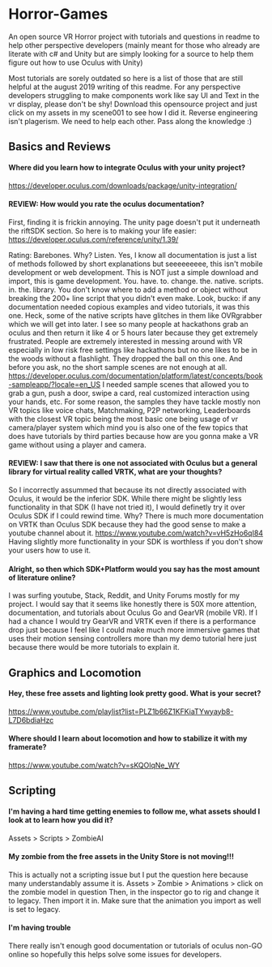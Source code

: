 # Horror-Games
An open source VR Horror project with tutorials and questions in readme to help other perspective developers 
(mainly meant for those who already are literate with c# and Unity but are simply looking for a source to help them figure out how to use Oculus with Unity) 

Most tutorials are sorely outdated so here is a list of those that are still helpful at the august 2019 writing of this readme. 
For any perspective developers struggling to make components work like say UI and Text in the vr display, please don't be shy! Download this opensource project and just click on my assets in my scene001 to see how I did it.
Reverse engineering isn't plagerism. We need to help each other. Pass along the knowledge :)  

## Basics and Reviews
#### Where did you learn how to integrate Oculus with your unity project?
https://developer.oculus.com/downloads/package/unity-integration/

#### REVIEW: How would you rate the oculus documentation? 
First, finding it is frickin annoying. The unity page doesn't put it underneath the riftSDK section. So here is to making your life easier: https://developer.oculus.com/reference/unity/1.39/

Rating: Barebones. 
Why? Listen. Yes, I know all documentation is just a list of methods followed by short explanations but seeeeeeeee,
this isn't mobile development or web development. This is NOT just a simple download and import, this is game development. 
You. have. to. change. the. native. scripts. in. the. library.
You don't know where to add a method or object without breaking the 200+ line script that you didn't even make. 
Look, bucko: if any documentation needed copious examples and video tutorials, it was this one. Heck, some of the native scripts have glitches in them like OVRgrabber which we will get into later. I see so many people at hackathons grab an oculus and then return it like 4 or 5 hours later because they get extremely frustrated. People are extremely interested in messing around with VR especially in low risk free settings like hackathons but no one likes to be in the woods without a flashlight. They dropped the ball on this one. And before you ask, no the short sample scenes are not enough at all. https://developer.oculus.com/documentation/platform/latest/concepts/book-sampleapp/?locale=en_US
I needed sample scenes that allowed you to grab a gun, push a door, swipe a card, real customized interaction using your hands, etc. For some reason, the samples they have tackle mostly non VR topics like voice chats, Matchmaking, P2P networking, Leaderboards with the closest VR topic being the most basic one being usage of vr camera/player system which mind you is also one of the few topics that does have tutorials by third parties because how are you gonna make a VR game without using a player and camera. 

#### REVIEW: I saw that there is one not associated with Oculus but a general library for virtual reality called VRTK, what are your thoughts?
So I incorrectly assummed that because its not directly associated with Oculus, it would be the inferior SDK. 
While there might be slightly less functionality in that SDK (I have not tried it), I would definetly try it over Oculus SDK if I could rewind time. Why?
There is much more documentation on VRTK than Oculus SDK because they had the good sense to make a youtube channel about it. https://www.youtube.com/watch?v=vH5zHo6qI84
Having slightly more functionality in your SDK is worthless if you don't show your users how to use it. 

#### Alright, so then which SDK+Platform would you say has the most amount of literature online? 
I was surfing youtube, Stack, Reddit, and Unity Forums mostly for my project. I would say that it seems like honestly there is 50X more attention, documentation, and tutorials about Oculus Go and GearVR (mobile VR). If I had a chance I would try GearVR and VRTK even if there is a performance drop just because I feel like I could make much more immersive games that uses their motion sensing controllers more than my demo tutorial here just because there would be more tutorials to explain it.

## Graphics and Locomotion
#### Hey, these free assets and lighting look pretty good. What is your secret? 
https://www.youtube.com/playlist?list=PLZ1b66Z1KFKiaTYwyayb8-L7D6bdiaHzc

#### Where should I learn about locomotion and how to stabilize it with my framerate?
https://www.youtube.com/watch?v=sKQOlqNe_WY

## Scripting
#### I'm having a hard time getting enemies to follow me, what assets should I look at to learn how you did it?
Assets > Scripts > ZombieAI

#### My zombie from the free assets in the Unity Store is not moving!!! 
This is actually not a scripting issue but I put the question here because many understandably assume it is. 
Assets > Zombie > Animations > click on the zombie model in question
Then, in the inspector go to rig and change it to legacy. Then import it in. Make sure that the animation you import as well is set to legacy.

#### I'm having trouble 

There really isn't enough good documentation or tutorials of oculus non-GO online so hopefully this helps solve some issues for developers. 
